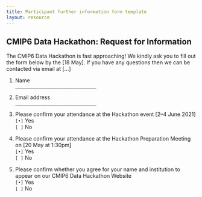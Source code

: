 ```yaml
---
title: Participant further information form template
layout: resource
---
```


## CMIP6 Data Hackathon: Request for Information

The CMIP6 Data Hackathon is fast approaching! We kindly ask you to fill out the
form below by the [18 May]. If you have any questions then we can be contacted via
email at [...]

1. Name  
   `______________________________`  

2. Email address  
   `______________________________`  

3. Please confirm your attendance at the Hackathon event [2–4 June 2021]  
    `[•]` Yes  
    `[ ]` No  

4. Please confirm your attendance at the Hackathon Preparation Meeting on
   [20 May at 1:30pm]  
    `[•]` Yes  
    `[ ]` No  

5. Please confirm whether you agree for your name and institution to appear on
   our CMIP6 Data Hackathon Website  
    `[•]` Yes  
    `[ ]` No  
